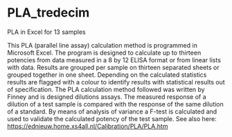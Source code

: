 # PLA_tredecim
 PLA in Excel for 13 samples

This PLA (parallel line assay) calculation method is programmed in Microsoft Excel.
The program is designed to calculate up to thirteen potencies from data measured in a 8 by 12 ELISA format or from linear lists with data. Results are grouped per sample on thirteen separated sheets or grouped together in one sheet. Depending on the calculated statistics results are flagged with a colour to identify results with statistical results out of specification.
The PLA calculation method followed was written by Finney and is designed dilutions assays. The measured response of a dilution of a test sample is compared with the response of the same dilution of a standard. By means of analysis of variance a F-test is calculated and used to validate the calculated potency of the test sample.
See also here: https://ednieuw.home.xs4all.nl/Calibration/PLA/PLA.htm
